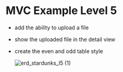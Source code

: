 
# MVC Example Level 5

* add the ability to upload a file
* show the uploaded file in the detail view
* create the even and odd table style

  ![erd_stardunks_l5 (1)](https://github.com/Jarno556564/mvc_example/assets/94962612/cd9d55a7-c2e7-4709-b210-0c0ca9ae1c1a)
